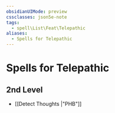 ```yaml
---
obsidianUIMode: preview
cssclasses: json5e-note
tags:
  - spell\List\Feat\Telepathic
aliases:
  - Spells for Telepathic
---
```

# Spells for Telepathic

## 2nd Level

- [[Detect Thoughts \|"PHB"]]
